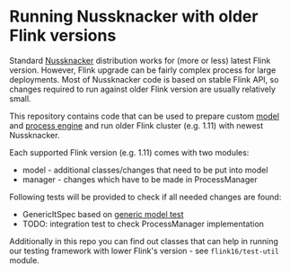 # Running Nussknacker with older Flink versions
Standard [Nussknacker](https://github.com/touk/nussknacker) distribution works for (more or less) latest Flink version. 
However, Flink upgrade can be fairly complex process for large deployments. Most of Nussknacker code is based on stable Flink API, so changes required to run against older Flink version are usually relatively small. 

This repository contains code that can be used to prepare custom [model](https://nussknacker.io/API.html) and [process engine](https://nussknacker.io/Engines.html) and run older Flink cluster (e.g. 1.11) with newest Nussknacker. 

Each supported Flink version (e.g. 1.11) comes with two modules:
- model - additional classes/changes that need to be put into model
- manager - changes which have to be made in ProcessManager

Following tests will be provided to check if all needed changes are found:
- GenericItSpec based on [generic model test](https://github.com/TouK/nussknacker/blob/staging/engine/flink/generic/src/test/scala/pl/touk/nussknacker/genericmodel/GenericItSpec.scala)
- TODO: integration test to check ProcessManager implementation

Additionally in this repo you can find out classes that can help in running our testing framework with lower Flink's version - see `flink16/test-util` module.